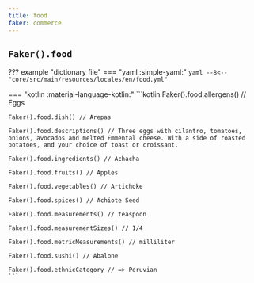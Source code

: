 ```yaml
---
title: food
faker: commerce
---
```


## `Faker().food`

??? example "dictionary file"
    === "yaml :simple-yaml:"
        ```yaml
        --8<-- "core/src/main/resources/locales/en/food.yml"
        ```

=== "kotlin :material-language-kotlin:"
    ```kotlin
    Faker().food.allergens() // Eggs

    Faker().food.dish() // Arepas

    Faker().food.descriptions() // Three eggs with cilantro, tomatoes, onions, avocados and melted Emmental cheese. With a side of roasted potatoes, and your choice of toast or croissant.

    Faker().food.ingredients() // Achacha

    Faker().food.fruits() // Apples

    Faker().food.vegetables() // Artichoke

    Faker().food.spices() // Achiote Seed

    Faker().food.measurements() // teaspoon

    Faker().food.measurementSizes() // 1/4

    Faker().food.metricMeasurements() // milliliter

    Faker().food.sushi() // Abalone

    Faker().food.ethnicCategory // => Peruvian
    ```
